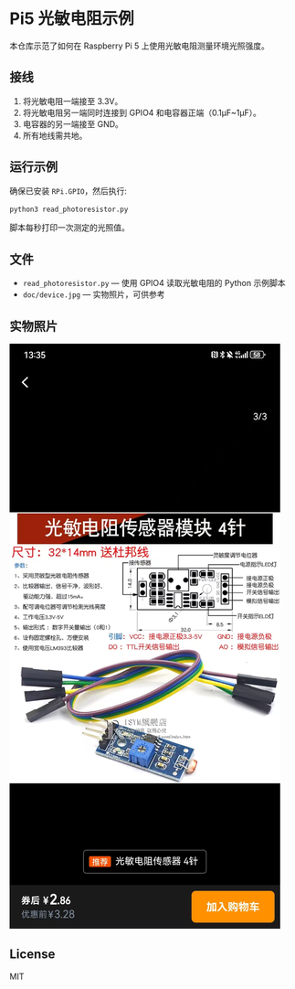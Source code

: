 # Pi5 光敏电阻示例

本仓库示范了如何在 Raspberry Pi 5 上使用光敏电阻测量环境光照强度。

## 接线

1. 将光敏电阻一端接至 3.3V。
2. 将光敏电阻另一端同时连接到 GPIO4 和电容器正端（0.1μF~1μF）。
3. 电容器的另一端接至 GND。
4. 所有地线需共地。

## 运行示例

确保已安装 `RPi.GPIO`，然后执行:

```bash
python3 read_photoresistor.py
```

脚本每秒打印一次测定的光照值。

## 文件

- `read_photoresistor.py` — 使用 GPIO4 读取光敏电阻的 Python 示例脚本
- `doc/device.jpg` — 实物照片，可供参考

## 实物照片

![device](doc/device.jpg)

## License

MIT
